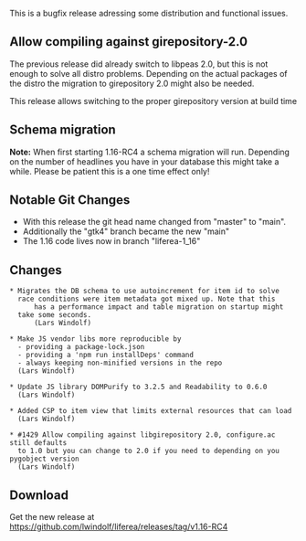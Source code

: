 This is a bugfix release adressing some distribution and functional issues.

## Allow compiling against girepository-2.0

The previous release did already switch to libpeas 2.0, but this is not enough to solve
all distro problems. Depending on the actual packages of the distro the migration to
girepository 2.0 might also be needed.

This release allows switching to the proper girepository version at build time

## Schema migration

**Note:** When first starting 1.16-RC4 a schema migration will run. Depending on the
number of headlines you have in your database this might take a while. Please be patient
this is a one time effect only!

## Notable Git Changes

- With this release the git head name changed from "master" to "main".
- Additionally the "gtk4" branch became the new "main"
- The 1.16 code lives now in branch "liferea-1_16"

## Changes

	* Migrates the DB schema to use autoincrement for item id to solve
	  race conditions were item metadata got mixed up. Note that this
          has a performance impact and table migration on startup might
	  take some seconds.
          (Lars Windolf)

	* Make JS vendor libs more reproducible by
	  - providing a package-lock.json
	  - providing a 'npm run installDeps' command
	  - always keeping non-minified versions in the repo
	  (Lars Windolf)

	* Update JS library DOMPurify to 3.2.5 and Readability to 0.6.0
	  (Lars Windolf)

	* Added CSP to item view that limits external resources that can load
	  (Lars Windolf)

	* #1429 Allow compiling against libgirepository 2.0, configure.ac still defaults
	  to 1.0 but you can change to 2.0 if you need to depending on you pygobject version
	  (Lars Windolf)

## Download

Get the new release at https://github.com/lwindolf/liferea/releases/tag/v1.16-RC4
